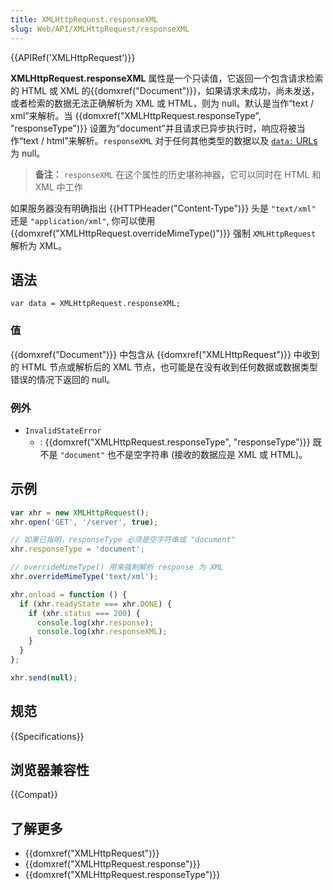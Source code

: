 ```yaml
---
title: XMLHttpRequest.responseXML
slug: Web/API/XMLHttpRequest/responseXML
---
```


{{APIRef('XMLHttpRequest')}}

**XMLHttpRequest.responseXML** 属性是一个只读值，它返回一个包含请求检索的 HTML 或 XML 的{{domxref("Document")}}，如果请求未成功，尚未发送，或者检索的数据无法正确解析为 XML 或 HTML，则为 null。默认是当作“text / xml”来解析。当 {{domxref("XMLHttpRequest.responseType", "responseType")}} 设置为“document”并且请求已异步执行时，响应将被当作“text / html”来解析。`responseXML` 对于任何其他类型的数据以及 [`data:` URLs](/zh-CN/docs/Web/HTTP/Basics_of_HTTP/Data_URIs) 为 null。

> **备注：** `responseXML` 在这个属性的历史堪称神器，它可以同时在 HTML 和 XML 中工作

如果服务器没有明确指出 {{HTTPHeader("Content-Type")}} 头是 `"text/xml"` 还是 `"application/xml"`, 你可以使用{{domxref("XMLHttpRequest.overrideMimeType()")}} 强制 `XMLHttpRequest` 解析为 XML。

## 语法

```
var data = XMLHttpRequest.responseXML;
```

### 值

{{domxref("Document")}} 中包含从 {{domxref("XMLHttpRequest")}} 中收到的 HTML 节点或解析后的 XML 节点，也可能是在没有收到任何数据或数据类型错误的情况下返回的 null。

### 例外

- `InvalidStateError`
  - : {{domxref("XMLHttpRequest.responseType", "responseType")}} 既不是 `"document"` 也不是空字符串 (接收的数据应是 XML 或 HTML)。

## 示例

```js
var xhr = new XMLHttpRequest();
xhr.open('GET', '/server', true);

// 如果已指明，responseType 必须是空字符串或 "document"
xhr.responseType = 'document';

// overrideMimeType() 用来强制解析 response 为 XML
xhr.overrideMimeType('text/xml');

xhr.onload = function () {
  if (xhr.readyState === xhr.DONE) {
    if (xhr.status === 200) {
      console.log(xhr.response);
      console.log(xhr.responseXML);
    }
  }
};

xhr.send(null);
```

## 规范

{{Specifications}}

## 浏览器兼容性

{{Compat}}

## 了解更多

- {{domxref("XMLHttpRequest")}}
- {{domxref("XMLHttpRequest.response")}}
- {{domxref("XMLHttpRequest.responseType")}}
